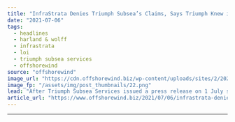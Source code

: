 ```yaml
---
title: "InfraStrata Denies Triumph Subsea’s Claims, Says Triumph Knew in April Its LoI Was Set Aside"
date: "2021-07-06"
tags: 
  - headlines
  - harland & wolff
  - infrastrata
  - loi
  - triumph subsea services
  - offshorewind
source: "offshorewind"
image_url: "https://cdn.offshorewind.biz/wp-content/uploads/sites/2/2020/12/10114003/Triumph-Opts-For-UK-Made-Windfarm-Development-Vessels.png"
image_fp: "/assets/img/post_thumbnails/22.png"
lead: "After Triumph Subsea Services issued a press release on 1 July stating InfraStrata&#8217;s trading"
article_url: "https://www.offshorewind.biz/2021/07/06/infrastrata-denies-triumph-subseas-claims-says-triumph-knew-in-april-its-loi-was-set-aside/"
---
```


---
